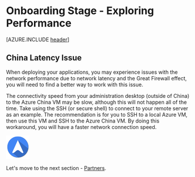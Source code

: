 <properties
	pageTitle="Global Customer Playbook onboarding-explore-performance | Azure"
	description="Global Customer Playbook - exploring the Performance area of the Onboarding Stage"
	services="global-customer-playbook"
	documentationCenter=""
	authors="jtong"
	manager="edwinc"
	editor=""
	tags="global-customer-playbook"/>

<tags
	ms.service="migration-lifecycle-onboarding"
	ms.workload=""
	ms.tgt_pltfrm=""
	ms.devlang="na"
	ms.topic="article"
	ms.date="12/26/2016"
	wacn.date="12/26/2016"
	wacn.lang="en"
	ms.author="jtong"/>


# Onboarding Stage - Exploring Performance

[AZURE.INCLUDE [header](../../../includes/onboarding-explore.md)]


## China Latency Issue

When deploying your applications, you may experience issues with the network performance due to network latency and the Great Firewall effect, you will need to find a better way to work with this issue. 
 
The connectivity speed from your administration desktop (outside of China) to the Azure China VM may be slow, although this will not happen all of the time. Take using the SSH (or secure shell) to connect to your remote server as an example. The recommendation is for you to SSH to a local Azure VM, then use this VM and SSH to the Azure China VM. By doing this workaround, you will have a faster network connection speed.


![navigation](../../media/navigation.png)

Let's move to the next section - [Partners](/solutions/global-customer/onboarding/explore/partners/).
